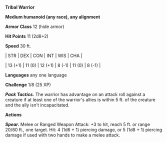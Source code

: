 **Tribal Warrior**

**Medium humanoid (any race), any alignment**

**Armor Class** 12 (hide armor)

**Hit Points** 11 (2d8+2)

**Speed** 30 ft.

|   STR   |   DEX   |   CON   |   INT   |   WIS   |   CHA   |
  
| 13 (+1) | 11 (0) | 12 (+1) | 8 (-1) | 11 (0) | 8 (-1) |

**Languages** any one language

**Challenge** 1/8 (25 XP)

***Pack Tactics.*** The warrior has advantage on an attack roll against a creature if at least one of the warrior's allies is within 5 ft. of the creature and the ally isn't incapacitated.

**Actions**

***Spear.*** Melee or Ranged Weapon Attack: +3 to hit, reach 5 ft. or range 20/60 ft., one target. Hit: 4 (1d6 + 1) piercing damage, or 5 (1d8 + 1) piercing damage if used with two hands to make a melee attack.

